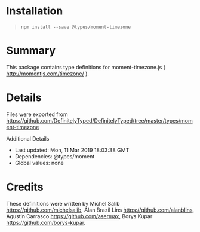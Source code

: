 # Installation
> `npm install --save @types/moment-timezone`

# Summary
This package contains type definitions for moment-timezone.js ( http://momentjs.com/timezone/ ).

# Details
Files were exported from https://github.com/DefinitelyTyped/DefinitelyTyped/tree/master/types/moment-timezone

Additional Details
 * Last updated: Mon, 11 Mar 2019 18:03:38 GMT
 * Dependencies: @types/moment
 * Global values: none

# Credits
These definitions were written by Michel Salib <https://github.com/michelsalib>, Alan Brazil Lins <https://github.com/alanblins>, Agustin Carrasco <https://github.com/asermax>, Borys Kupar <https://github.com/borys-kupar>.
